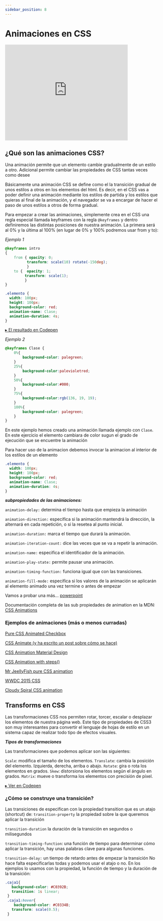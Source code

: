 ```yaml
---
sidebar_position: 8
---
```


# Animaciones en CSS

<iframe width="80%" height="315" src="https://www.youtube.com/embed/F5d_XyoER4s" title="YouTube video player" frameBorder="0" allow="accelerometer; autoplay; clipboard-write; encrypted-media; gyroscope; picture-in-picture" allowFullScreen></iframe>


## ¿Qué son las animaciones CSS?
Una animación permite que un elemento cambie gradualmente de un estilo a otro. Adicional permite cambiar las propiedades de CSS  tantas veces como desee

Básicamente una animación CSS se define como el la transición gradual de unos estilos a otros en los elementos del html. Es decir, en el CSS vas a poder definir una animación mediante los estilos de partida y los estilos que quieras al final de la animación, y el navegador se va a encargar de hacer el paso de unos estilos a otros de forma gradual.

Para empezar a crear las animaciones, simplemente crea en el CSS una regla especial llamada keyframes con la regla `@keyframes` y dentro definiremos las distintas posiciones de nuestra animación. La primera será al 0% y la última al 100% (en lugar de 0% y 100% podremos usar from y to):

*Ejemplo 1*
```css
@keyframes intro 
{    
    from { opacity: 0;        
          transform: scale(10) rotate(-150deg);   
          }    
    to {  opacity: 1;        
         transform: scale(1);    
         }
}
```

```css
.elemento {
  width: 100px;
  height: 100px;
  background-color: red;
  animation-name: Clase;
  animation-duration: 4s;
}
```
​[▸ El resultado en Codepen](https://codepen.io/adalab/pen/qpbwwG)

*Ejemplo 2*
```css
@keyframes Clase {
    0%{
        background-color: palegreen; 
    }
    25%{
        background-color:palevioletred;
    }
    50%{
        background-color:#000;
    }
    75%{
        background-color:rgb(136, 19, 19);
    }
    100%{
        background-color: palegreen;
    }
}
```

En este ejemplo hemos creado una animación llamada ejemplo con `Clase`. En este ejercicio el elemento cambiara de color sugun el grado de ejecución que se encuentre la animación 

Para hacer uso de la animacion debemos invocar la animacion al interior de los estilos de un elemento

```css
.elemento {
  width: 100px;
  height: 100px;
  background-color: red;
  animation-name: Clase;
  animation-duration: 4s;
}
```

***subpropiedades de las animaciones:***

`animation-delay:` determina el tiempo hasta que empieza la animación 

`animation-direction:` especifica si la animación mantendrá la dirección, la alternará en cada repetición, o si la resetea al punto inicial. 

`animation-duration:` marca el tiempo que durará la animación. 

`animation-iteration-count:` dice las veces que se va a repetir la animación. 

`animation-name:` especifica el identificador de la animación. 

`animation-play-state:` permite pausar una animación. 

`animation-timing-function:` funciona igual que con las transiciones. 

`animation-fill-mode:` especifica si los valores de la animación se aplicarán al elemento animado una vez termine o antes de empezar

Vamos a probar una más... [powerpoint​](https://codepen.io/adalab/pen/jYWjVj)

Documentación completa de las sub propiedades de animation en la MDN: [CSS Animations](https://developer.mozilla.org/en-US/docs/Web/CSS/CSS_Animations)

### Ejemplos de animaciones (más o menos curradas)
[​Pure CSS Animated Checkbox​](https://codepen.io/north-of-rapture/pen/rWqega?limit=all&page=2&q=css+animation)

​[CSS Animate (y ha escrito un post sobre cómo se hace)](https://codepen.io/mdd/pen/xEuyG)

[​CSS Animation Material Design​](https://codepen.io/Moiety/pen/EBtga)

[​CSS Animation with steps()​](https://codepen.io/Guilh/pen/yldGp?limit=all&page=4&q=css+animation)

[​Mr JeellyFish pure CSS animation​](https://codepen.io/FabioG/pen/QjLreK)

[​WWDC 2015 CSS​](https://codepen.io/donovanh/pen/pvMeeB)

[​Cloudy Spiral CSS animation](https://codepen.io/hakimel/pen/aIhkf)


## Transforms en CSS
Las transformaciones CSS nos permiten rotar, torcer, escalar o desplazar los elementos de nuestra página web. Este tipo de propiedades de CSS3 son muy interesantes para convertir el lenguaje de hojas de estilo en un sistema capaz de realizar todo tipo de efectos visuales.

***Tipos de transformaciones***

Las transformaciones que podemos aplicar son las siguientes:

`Scale`: modifica el tamaño de los elementos.
`Translate`: cambia la posición del elemento. Izquierda, derecha, arriba o abajo.
`Rotate`: gira o rota los elementos en grados.
`Skew`: distorsiona los elementos según el ángulo en grados.
`Matrix`: mueve o transforma los elementos con precisión de píxel.

[▸ Ver en Codepen](https://codepen.io/Eniun/pen/mddmVWX)

### ¿Cómo se construye una transición?
Las transiciones de especifican con la propiedad transition que es un atajo (shortcut) de:
`transition-property` la propiedad sobre la que queremos aplicar la transición

`transition-duration` la duración de la transición en segundos o milisegundos

`transition-timing-function`: una función de tiempo para determinar cómo aplicar la transición, hay unas palabras clave para algunas funciones.

`transition-delay:` un tiempo de retardo antes de empezar la transición
No hace falta especificarlas todas y podemos usar el atajo o no. En los ejemplos lo usamos con la propiedad, la función de tiempo y la duración de la transición:

```css
.caja1{
   background-color: #C0392B;
   transition: 1s linear;
 }
 .caja1:hover{
    background-color: #C0334B;
   transform: scale(0.5);
 }
```